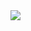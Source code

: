<img align="right" src="https://github-readme-stats.vercel.app/api?username=yjgbg&show_icons=true&icon_color=CE1D2D&text_color=718096&bg_color=00000000&hide_title=true&hide_border=true" />
